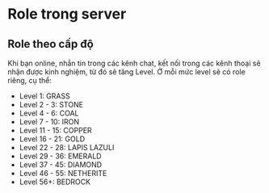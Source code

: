 # Role trong server

## Role theo cấp độ

Khi bạn online, nhắn tin trong các kênh chat, kết nối trong các kênh thoại sẽ nhận được kinh nghiệm, từ đó sẽ tăng Level. Ở mỗi mức level sẽ có role riêng, cụ thể:

* Level 1: GRASS
* Level 2 - 3: STONE
* Level 4 - 6: COAL
* Level 7 - 10: IRON
* Level 11 - 15: COPPER
* Level 16 - 21: GOLD
* Level 22 - 28: LAPIS LAZULI
* Level 29 - 36: EMERALD
* Level 37 - 45: DIAMOND
* Level 46 - 55: NETHERITE
* Level 56+: BEDROCK&#x20;
